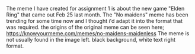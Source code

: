 The meme I have created for assignment 1 is about the new game "Elden Ring"
that came out Feb 25 last month. The "No maidens" meme has been trending for some time now
and I thought i'd adapt it into the format that was required.
the origins of the original meme can be seen here;
https://knowyourmeme.com/memes/no-maidens-maidenless
The meme is not usually found in the image left. black background, white text right format.